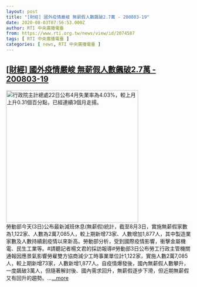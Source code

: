 ```yaml
---
layout: post
title: "[財經] 國外疫情嚴峻 無薪假人數飆破2.7萬 - 200803-19"
date: 2020-08-03T07:56:53.000Z
author: RTI 中央廣播電臺
from: https://www.rti.org.tw/news/view/id/2074587
tags: [ RTI 中央廣播電臺 ]
categories: [ news, RTI 中央廣播電臺 ]
---
```

<!--1596441413000-->
[[財經] 國外疫情嚴峻 無薪假人數飆破2.7萬 - 200803-19](https://www.rti.org.tw/news/view/id/2074587)
------

<div>
<img src="https://static.rti.org.tw/assets/thumbnails/2020/05/22/20200522000092M.jpg" width="360" alt="行政院主計總處22日公布4月失業率為4.03%，較上月上升0.31個百分點，已經連續3個月走揚。" title="行政院主計總處22日公布4月失業率為4.03%，較上月上升0.31個百分點，已經連續3個月走揚。"><br>勞動部今天(3日)公布最新減班休息(無薪假)統計，截至8月3日，實施無薪假家數為1,122家、人數為2萬7,085人，較上期新增73家、人數增加1,877人，其中製造業家數及人數持續創疫情以來新高。勞動部分析，受到國際疫情影響，衝擊金屬機電、民生工業等。#請聽記者楊文君的採訪報導#勞動部3日公布勞工行政主管機關通報因應景氣影響勞雇雙方協商減少工時事業單位計1,122家，實施人數2萬7,085人，較上期新增73家，人數新增1,877人。自疫情爆發後，國內無薪假人數攀升，一度飆破3萬人，但隨著解封後、國內需求回升，無薪假逐步下滑，但近期無薪假又有回升的趨勢。...<a target="_blank" href="https://www.rti.org.tw/news/view/id/2074587">...more</a>
</div>
